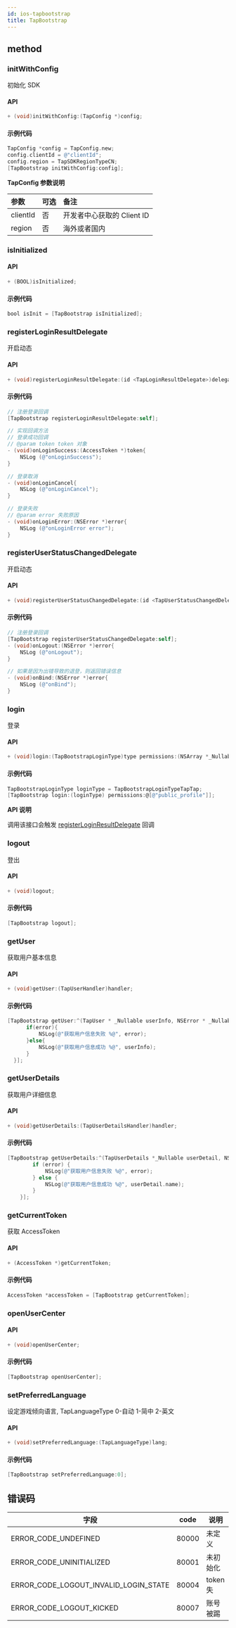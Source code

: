 ```yaml
---
id: ios-tapbootstrap
title: TapBootstrap
---
```

## method

### initWithConfig

初始化 SDK

#### API  

```objectivec
+ (void)initWithConfig:(TapConfig *)config;
```

#### 示例代码

```objectivec
TapConfig *config = TapConfig.new;
config.clientId = @"clientId";
config.region = TapSDKRegionTypeCN;
[TapBootstrap initWithConfig:config];
```

**TapConfig 参数说明**  

| 参数       | 可选  | 备注                |
| :------- | :-- | :---------------- |
| clientId | 否   | 开发者中心获取的 Client ID |
| region | 否   | 海外或者国内 |

### isInitialized

#### API  

```objectivec
+ (BOOL)isInitialized;
```

#### 示例代码

```objectivec
bool isInit = [TapBootstrap isInitialized];
```

### registerLoginResultDelegate

开启动态

#### API  

```objectivec
+ (void)registerLoginResultDelegate:(id <TapLoginResultDelegate>)delegate;
```

#### 示例代码

```objectivec
// 注册登录回调
[TapBootstrap registerLoginResultDelegate:self];

// 实现回调方法
// 登录成功回调
// @param token token 对象
- (void)onLoginSuccess:(AccessToken *)token{
    NSLog (@"onLoginSuccess");
}

// 登录取消
- (void)onLoginCancel{
    NSLog (@"onLoginCancel");
}

// 登录失败
// @param error 失败原因
- (void)onLoginError:(NSError *)error{
    NSLog (@"onLoginError error");
}
```

### registerUserStatusChangedDelegate

开启动态

#### API  

```objectivec
+ (void)registerUserStatusChangedDelegate:(id <TapUserStatusChangedDelegate>)delegate;
```

#### 示例代码

```objectivec
// 注册登录回调
[TapBootstrap registerUserStatusChangedDelegate:self];
- (void)onLogout:(NSError *)error{
    NSLog (@"onLogout");
}

// 如果是因为出错导致的退登，则返回错误信息
- (void)onBind:(NSError *)error{
    NSLog (@"onBind");
}
```


### login

登录

#### API

```objectivec
+ (void)login:(TapBootstrapLoginType)type permissions:(NSArray *_Nullable)permissions;
```

#### 示例代码

```objectivec
TapBootstrapLoginType loginType = TapBootstrapLoginTypeTapTap;
[TapBootstrap login:(loginType) permissions:@[@"public_profile"]];
```

**API 说明**  

调用该接口会触发 [registerLoginResultDelegate](#registerloginresultdelegate) 回调


### logout

登出

#### API

```objectivec
+ (void)logout;
```

#### 示例代码

```objectivec
[TapBootstrap logout];
```

### getUser

获取用户基本信息

#### API

```objectivec
+ (void)getUser:(TapUserHandler)handler;
```

#### 示例代码

```objectivec
[TapBootstrap getUser:^(TapUser * _Nullable userInfo, NSError * _Nullable error) {
      if(error){
          NSLog(@"获取用户信息失败 %@", error);
      }else{
          NSLog(@"获取用户信息成功 %@", userInfo);
      }
  }];
```

### getUserDetails
获取用户详细信息

#### API

```objectivec
+ (void)getUserDetails:(TapUserDetailsHandler)handler;
```

#### 示例代码

```objectivec
[TapBootstrap getUserDetails:^(TapUserDetails *_Nullable userDetail, NSError *_Nullable error) {
        if (error) {
            NSLog(@"获取用户信息失败 %@", error);
        } else {
            NSLog(@"获取用户信息成功 %@", userDetail.name);
        }
    }];
```
### getCurrentToken

获取 AccessToken

#### API  

```objectivec
+ (AccessToken *)getCurrentToken;
```

#### 示例代码

```objectivec
AccessToken *accessToken = [TapBootstrap getCurrentToken];
```

### openUserCenter

#### API

```objectivec
+ (void)openUserCenter;
```

#### 示例代码

```objectivec
[TapBootstrap openUserCenter];
```

### setPreferredLanguage
设定游戏倾向语言, TapLanguageType 0-自动 1-简中 2-英文
#### API

```objectivec
+ (void)setPreferredLanguage:(TapLanguageType)lang;
```

#### 示例代码

```objectivec
[TapBootstrap setPreferredLanguage:0];
```

<!-- ### isTapTapGlobalClientSupport
当前是否有国外客户端支持
#### API

```objectivec
+ (BOOL)isTapTapGlobalClientSupport;
```

#### 示例代码

```objectivec
bool isIOSuport = [TapLoginHelper isTapTapGlobalClientSupport];
``` -->

## 错误码
| 字段          | code | 说明       |
| ----------- | --- | -------- |
|   ERROR_CODE_UNDEFINED     | 80000    | 未定义   |
| ERROR_CODE_UNINITIALIZED     | 80001    |  未初始化   |
| ERROR_CODE_LOGOUT_INVALID_LOGIN_STATE      | 80004    | token失    |
|ERROR_CODE_LOGOUT_KICKED     | 80007     | 账号被踢     |
